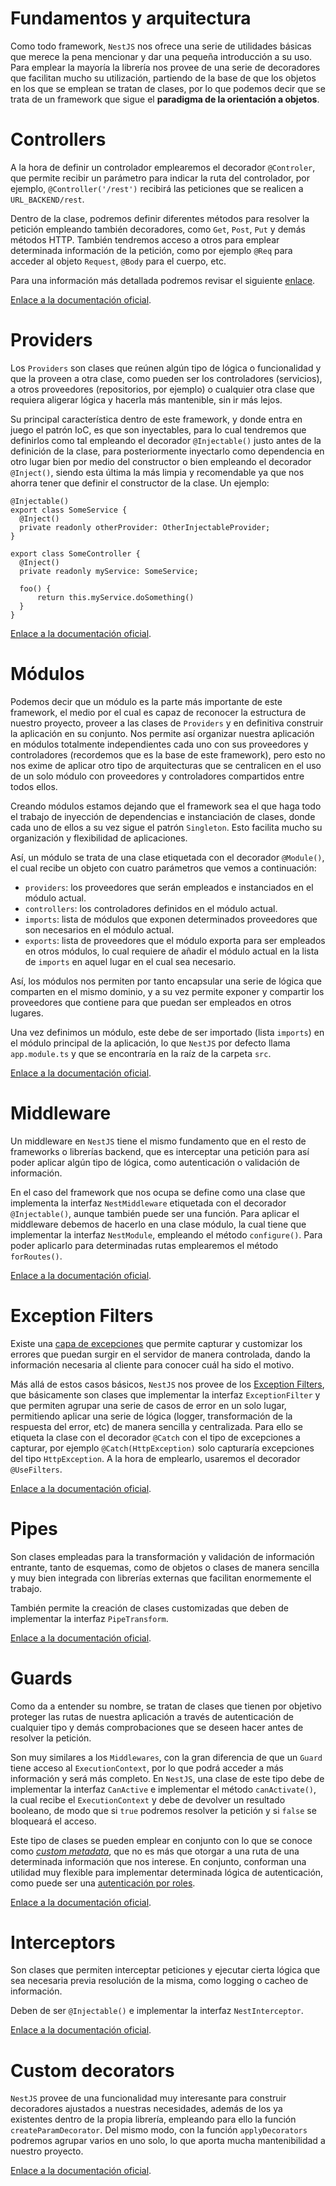 # Fundamentos y arquitectura

Como todo framework, `NestJS` nos ofrece una serie de utilidades básicas que merece la pena mencionar y dar una pequeña introducción a su uso. Para emplear la mayoría la librería nos provee de una serie de decoradores que facilitan mucho su utilización, partiendo de la base de que los objetos en los que se emplean se tratan de clases, por lo que podemos decir que se trata de un framework que sigue el **paradigma de la orientación a objetos**.

# Controllers

A la hora de definir un controlador emplearemos el decorador `@Controler`, que permite recibir un parámetro para indicar la ruta del controlador, por ejemplo, `@Controller('/rest')` recibirá las peticiones que se realicen a `URL_BACKEND/rest`. 

Dentro de la clase, podremos definir diferentes métodos para resolver la petición empleando también decoradores, como `Get`, `Post`, `Put` y demás métodos HTTP. También tendremos acceso a otros para emplear determinada información de la petición, como por ejemplo `@Req` para acceder al objeto `Request`, `@Body` para el cuerpo, etc.

Para una información más detallada podremos revisar el siguiente [enlace](https://docs.nestjs.com/controllers).

[Enlace a la documentación oficial](https://docs.nestjs.com/controllers).

# Providers

Los `Providers` son clases que reúnen algún tipo de lógica o funcionalidad y que la proveen a otra clase, como pueden ser los controladores (servicios), a otros proveedores (repositorios, por ejemplo) o cualquier otra clase que requiera aligerar lógica y hacerla más mantenible, sin ir más lejos.

Su principal característica dentro de este framework, y donde entra en juego el patrón IoC, es que son inyectables, para lo cual tendremos que definirlos como tal empleando el decorador `@Injectable()` justo antes de la definición de la clase, para posteriormente inyectarlo como dependencia en otro lugar bien por medio del constructor o bien empleando el decorador `@Inject()`, siendo esta última la más limpia y recomendable ya que nos ahorra tener que definir el constructor de la clase. Un ejemplo:

```tsx
@Injectable()
export class SomeService {
  @Inject()
  private readonly otherProvider: OtherInjectableProvider;
}

export class SomeController {
  @Inject()
  private readonly myService: SomeService;
  
  foo() {
	  return this.myService.doSomething()
  }
}
```

[Enlace a la documentación oficial](https://docs.nestjs.com/providers).

# Módulos

Podemos decir que un módulo es la parte más importante de este framework, el medio por el cual es capaz de reconocer la estructura de nuestro proyecto, proveer a las clases de `Providers` y en definitiva construir la aplicación en su conjunto. Nos permite así organizar nuestra aplicación en módulos totalmente independientes cada uno con sus proveedores y controladores (recordemos que es la base de este framework), pero esto no nos exime de aplicar otro tipo de arquitecturas que se centralicen en el uso de un solo módulo con proveedores y controladores compartidos entre todos ellos.

Creando módulos estamos dejando que el framework sea el que haga todo el trabajo de inyección de dependencias e instanciación de clases, donde cada uno de ellos a su vez sigue el patrón `Singleton`. Esto facilita mucho su organización y flexibilidad de aplicaciones.

Así, un módulo se trata de una clase etiquetada con el decorador `@Module()`, el cual recibe un objeto con cuatro parámetros que vemos a continuación:

- `providers`: los proveedores que serán empleados e instanciados en el módulo actual.
- `controllers`: los controladores definidos en el módulo actual.
- `imports`: lista de módulos que exponen determinados proveedores que son necesarios en el módulo actual.
- `exports`: lista de proveedores que el módulo exporta para ser empleados en otros módulos, lo cual requiere de añadir el módulo actual en la lista de `imports` en aquel lugar en el cual sea necesario.

Así, los módulos nos permiten por tanto encapsular una serie de lógica que comparten en el mismo dominio, y a su vez permite exponer y compartir los proveedores que contiene para que puedan ser empleados en otros lugares. 

Una vez definimos un módulo, este debe de ser importado (lista `imports`) en el módulo principal de la aplicación, lo que `NestJS` por defecto llama `app.module.ts` y que se encontraría en la raíz de la carpeta `src`.

[Enlace a la documentación oficial](https://docs.nestjs.com/modules).

# Middleware

Un middleware en `NestJS` tiene el mismo fundamento que en el resto de frameworks o librerías backend, que es interceptar una petición para así poder aplicar algún tipo de lógica, como autenticación o validación de información.

En el caso del framework que nos ocupa se define como una clase que implementa la interfaz `NestMiddleware` etiquetada con el decorador `@Injectable()`, aunque también puede ser una función. Para aplicar el middleware debemos de hacerlo en una clase módulo, la cual tiene que implementar la interfaz `NestModule`, empleando el método `configure()`. Para poder aplicarlo para determinadas rutas emplearemos el método `forRoutes()`.

[Enlace a la documentación oficial](https://docs.nestjs.com/middleware).

# Exception Filters

Existe una [capa de excepciones](https://docs.nestjs.com/exception-filters#custom-exceptions) que permite capturar y customizar los errores que puedan surgir en el servidor de manera controlada, dando la información necesaria al cliente para conocer cuál ha sido el motivo.

Más allá de estos casos básicos, `NestJS` nos provee de los [Exception Filters](https://docs.nestjs.com/exception-filters#exception-filters-1), que básicamente son clases que implementar la interfaz `ExceptionFilter` y que permiten agrupar una serie de casos de error en un solo lugar, permitiendo aplicar una serie de lógica (logger, transformación de la respuesta del error, etc) de manera sencilla y centralizada. Para ello se etiqueta la clase con el decorador `@Catch` con el tipo de excepciones a capturar, por ejemplo `@Catch(HttpException)` solo capturaría excepciones del tipo `HttpException`. A la hora de emplearlo, usaremos el decorador `@UseFilters`.

[Enlace a la documentación oficial](https://docs.nestjs.com/exception-filters).

# Pipes

Son clases empleadas para la transformación y validación de información entrante, tanto de esquemas, como de objetos o clases de manera sencilla y muy bien integrada con librerías externas que facilitan enormemente el trabajo. 

También permite la creación de clases customizadas que deben de implementar la interfaz `PipeTransform`.

[Enlace a la documentación oficial](https://docs.nestjs.com/pipes).

# Guards

Como da a entender su nombre, se tratan de clases que tienen por objetivo proteger las rutas de nuestra aplicación a través de autenticación de cualquier tipo y demás comprobaciones que se deseen hacer antes de resolver la petición.

Son muy similares a los `Middlewares`, con la gran diferencia de que un `Guard` tiene acceso al `ExecutionContext`, por lo que podrá acceder a más información y será más completo. En `NestJS`, una clase de este tipo debe de implementar la interfaz `CanActive` e implementar el método `canActivate()`, la cual recibe el `ExecutionContext` y debe de devolver un resultado booleano, de modo que si `true` podremos resolver la petición y si `false` se bloqueará el acceso.

Este tipo de clases se pueden emplear en conjunto con lo que se conoce como [*custom metadata*](https://docs.nestjs.com/fundamentals/execution-context#reflection-and-metadata), que no es más que otorgar a una ruta de una determinada información que nos interese. En conjunto, conforman una utilidad muy flexible para implementar determinada lógica de autenticación, como puede ser una [autenticación por roles](https://docs.nestjs.com/guards#putting-it-all-together).

[Enlace a la documentación oficial](https://docs.nestjs.com/guards).

# Interceptors

Son clases que permiten interceptar peticiones y ejecutar cierta lógica que sea necesaria previa resolución de la misma, como logging o cacheo de información.

Deben de ser `@Injectable()` e implementar la interfaz `NestInterceptor`.

[Enlace a la documentación oficial](https://docs.nestjs.com/interceptors).

# Custom decorators

`NestJS` provee de una funcionalidad muy interesante para construir decoradores ajustados a nuestras necesidades, además de los ya existentes dentro de la propia librería, empleando para ello la función `createParamDecorator`. Del mismo modo, con la función `applyDecorators` podremos agrupar varios en uno solo, lo que aporta mucha mantenibilidad a nuestro proyecto.

[Enlace a la documentación oficial](https://docs.nestjs.com/custom-decorators).